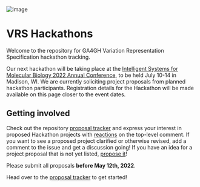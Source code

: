 ![image](https://user-images.githubusercontent.com/811065/152251526-f59594e4-5a87-47e8-aa71-a2ed53fe6e95.png)

# VRS Hackathons
Welcome to the repository for GA4GH Variation Representation Specification hackathon tracking. 

Our next hackathon will be taking place at the 
[Intelligent Systems for Molecular Biology 2022 Annual Conference](https://www.iscb.org/ismb2022),
to be held July 10-14 in Madison, WI. We are currently soliciting project 
proposals from planned hackathon participants. Registration details for the Hackathon will be
made available on this page closer to the event dates.

## Getting involved

Check out the repository [proposal tracker](https://github.com/ga4gh/vrs-hackathons/issues?q=is%3Aissue+is%3Aopen+label%3A%22project+proposal%22) 
and express your interest in proposed Hackathon projects with [reactions](https://github.blog/2016-03-10-add-reactions-to-pull-requests-issues-and-comments/) 
on the top-level comment. If you want to see a proposed project clarified or otherwise revised, add a comment 
to the issue and get a discussion going! If you have an idea for a project proposal that is not
yet listed, [propose it](https://github.com/ga4gh/vrs-hackathons/issues/new?assignees=&labels=project+proposal&template=project-proposal.md&title=%5BProject+title%5D)! 

Please submit all proposals **before May 12th, 2022**.

Head over to the [proposal tracker](https://github.com/ga4gh/vrs-hackathons/issues?q=is%3Aissue+is%3Aopen+label%3A%22project+proposal%22) to get started!
